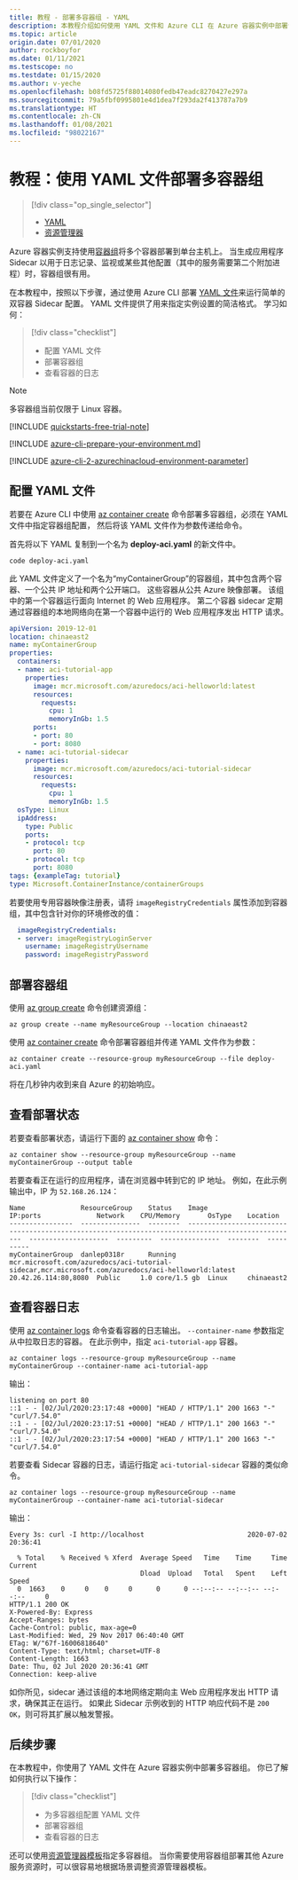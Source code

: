 ```yaml
---
title: 教程 - 部署多容器组 - YAML
description: 本教程介绍如何使用 YAML 文件和 Azure CLI 在 Azure 容器实例中部署包含多个容器的容器组。
ms.topic: article
origin.date: 07/01/2020
author: rockboyfor
ms.date: 01/11/2021
ms.testscope: no
ms.testdate: 01/15/2020
ms.author: v-yeche
ms.openlocfilehash: b08fd5725f88014080fedb47eadc8270427e297a
ms.sourcegitcommit: 79a5fbf0995801e4d1dea7f293da2f413787a7b9
ms.translationtype: HT
ms.contentlocale: zh-CN
ms.lasthandoff: 01/08/2021
ms.locfileid: "98022167"
---
```

<!--Verified successfully-->
# <a name="tutorial-deploy-a-multi-container-group-using-a-yaml-file"></a>教程：使用 YAML 文件部署多容器组

> [!div class="op_single_selector"]
> * [YAML](container-instances-multi-container-yaml.md)
> * [资源管理器](container-instances-multi-container-group.md)
>

Azure 容器实例支持使用[容器组](container-instances-container-groups.md)将多个容器部署到单台主机上。 当生成应用程序 Sidecar 以用于日志记录、监视或某些其他配置（其中的服务需要第二个附加进程）时，容器组很有用。

在本教程中，按照以下步骤，通过使用 Azure CLI 部署 [YAML 文件](container-instances-reference-yaml.md)来运行简单的双容器 Sidecar 配置。 YAML 文件提供了用来指定实例设置的简洁格式。 学习如何：

> [!div class="checklist"]
> * 配置 YAML 文件
> * 部署容器组
> * 查看容器的日志

> [!NOTE]
> 多容器组当前仅限于 Linux 容器。

[!INCLUDE [quickstarts-free-trial-note](../../includes/quickstarts-free-trial-note.md)]

[!INCLUDE [azure-cli-prepare-your-environment.md](../../includes/azure-cli-prepare-your-environment.md)]

[!INCLUDE [azure-cli-2-azurechinacloud-environment-parameter](../../includes/azure-cli-2-azurechinacloud-environment-parameter.md)]

## <a name="configure-a-yaml-file"></a>配置 YAML 文件

若要在 Azure CLI 中使用 [az container create][az-container-create] 命令部署多容器组，必须在 YAML 文件中指定容器组配置， 然后将该 YAML 文件作为参数传递给命令。

首先将以下 YAML 复制到一个名为 **deploy-aci.yaml** 的新文件中。

<!--Not Available on  In Azure Cloud Shell, you can use Visual Studio Code to create the file in your working directory-->

```
code deploy-aci.yaml
```

此 YAML 文件定义了一个名为“myContainerGroup”的容器组，其中包含两个容器、一个公共 IP 地址和两个公开端口。 这些容器从公共 Azure 映像部署。 该组中的第一个容器运行面向 Internet 的 Web 应用程序。 第二个容器 sidecar 定期通过容器组的本地网络向在第一个容器中运行的 Web 应用程序发出 HTTP 请求。

```YAML
apiVersion: 2019-12-01
location: chinaeast2
name: myContainerGroup
properties:
  containers:
  - name: aci-tutorial-app
    properties:
      image: mcr.microsoft.com/azuredocs/aci-helloworld:latest
      resources:
        requests:
          cpu: 1
          memoryInGb: 1.5
      ports:
      - port: 80
      - port: 8080
  - name: aci-tutorial-sidecar
    properties:
      image: mcr.microsoft.com/azuredocs/aci-tutorial-sidecar
      resources:
        requests:
          cpu: 1
          memoryInGb: 1.5
  osType: Linux
  ipAddress:
    type: Public
    ports:
    - protocol: tcp
      port: 80
    - protocol: tcp
      port: 8080
tags: {exampleTag: tutorial}
type: Microsoft.ContainerInstance/containerGroups
```

若要使用专用容器映像注册表，请将 `imageRegistryCredentials` 属性添加到容器组，其中包含针对你的环境修改的值：

```YAML
  imageRegistryCredentials:
  - server: imageRegistryLoginServer
    username: imageRegistryUsername
    password: imageRegistryPassword
```

## <a name="deploy-the-container-group"></a>部署容器组

使用 [az group create][az-group-create] 命令创建资源组：

```azurecli
az group create --name myResourceGroup --location chinaeast2
```

使用 [az container create][az-container-create] 命令部署容器组并传递 YAML 文件作为参数：

```azurecli
az container create --resource-group myResourceGroup --file deploy-aci.yaml
```

将在几秒钟内收到来自 Azure 的初始响应。

## <a name="view-deployment-state"></a>查看部署状态

若要查看部署状态，请运行下面的 [az container show][az-container-show] 命令：

```azurecli
az container show --resource-group myResourceGroup --name myContainerGroup --output table
```

若要查看正在运行的应用程序，请在浏览器中转到它的 IP 地址。 例如，在此示例输出中，IP 为 `52.168.26.124`：

```console
Name              ResourceGroup    Status    Image                                                                                               IP:ports              Network    CPU/Memory       OsType    Location
----------------  ---------------  --------  --------------------------------------------------------------------------------------------------  --------------------  ---------  ---------------  --------  ----------
myContainerGroup  danlep0318r      Running   mcr.microsoft.com/azuredocs/aci-tutorial-sidecar,mcr.microsoft.com/azuredocs/aci-helloworld:latest  20.42.26.114:80,8080  Public     1.0 core/1.5 gb  Linux     chinaeast2
```

## <a name="view-container-logs"></a>查看容器日志

使用 [az container logs][az-container-logs] 命令查看容器的日志输出。 `--container-name` 参数指定从中拉取日志的容器。 在此示例中，指定 `aci-tutorial-app` 容器。

```azurecli
az container logs --resource-group myResourceGroup --name myContainerGroup --container-name aci-tutorial-app
```

输出：

```console
listening on port 80
::1 - - [02/Jul/2020:23:17:48 +0000] "HEAD / HTTP/1.1" 200 1663 "-" "curl/7.54.0"
::1 - - [02/Jul/2020:23:17:51 +0000] "HEAD / HTTP/1.1" 200 1663 "-" "curl/7.54.0"
::1 - - [02/Jul/2020:23:17:54 +0000] "HEAD / HTTP/1.1" 200 1663 "-" "curl/7.54.0"
```

若要查看 Sidecar 容器的日志，请运行指定 `aci-tutorial-sidecar` 容器的类似命令。

```azurecli
az container logs --resource-group myResourceGroup --name myContainerGroup --container-name aci-tutorial-sidecar
```

输出：

```console
Every 3s: curl -I http://localhost                          2020-07-02 20:36:41

  % Total    % Received % Xferd  Average Speed   Time    Time     Time  Current
                                 Dload  Upload   Total   Spent    Left  Speed
  0  1663    0     0    0     0      0      0 --:--:-- --:--:-- --:--:--     0
HTTP/1.1 200 OK
X-Powered-By: Express
Accept-Ranges: bytes
Cache-Control: public, max-age=0
Last-Modified: Wed, 29 Nov 2017 06:40:40 GMT
ETag: W/"67f-16006818640"
Content-Type: text/html; charset=UTF-8
Content-Length: 1663
Date: Thu, 02 Jul 2020 20:36:41 GMT
Connection: keep-alive
```

如你所见，sidecar 通过该组的本地网络定期向主 Web 应用程序发出 HTTP 请求，确保其正在运行。 如果此 Sidecar 示例收到的 HTTP 响应代码不是 `200 OK`，则可将其扩展以触发警报。

## <a name="next-steps"></a>后续步骤

在本教程中，你使用了 YAML 文件在 Azure 容器实例中部署多容器组。 你已了解如何执行以下操作：

> [!div class="checklist"]
> * 为多容器组配置 YAML 文件
> * 部署容器组
> * 查看容器的日志

还可以使用[资源管理器模板](container-instances-multi-container-group.md)指定多容器组。 当你需要使用容器组部署其他 Azure 服务资源时，可以很容易地根据场景调整资源管理器模板。

<!-- LINKS - External -->

<!-- LINKS - Internal -->

[aci-tutorial]: ./container-instances-tutorial-prepare-app.md
[az-container-create]: https://docs.microsoft.com/cli/azure/container#az_container_create
[az-container-logs]: https://docs.microsoft.com/cli/azure/container#az_container_logs
[az-container-show]: https://docs.microsoft.com/cli/azure/container#az_container_show
[az-group-create]: https://docs.azure.cn/cli/group#az_group_create
[az-deployment-group-create]: https://docs.azure.cn/cli/deployment/group#az_deployment_group_create

<!--Not Available on [template-reference]: https://docs.microsoft.com/templates/microsoft.containerinstance/containergroups-->

<!-- Update_Description: update meta properties, wording update, update link -->